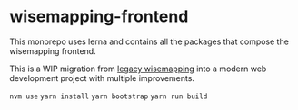 # wisemapping-frontend

This monorepo uses lerna and contains all the packages that compose the wisemapping frontend.

This is a WIP migration from [legacy wisemapping](https://bitbucket.org/wisemapping/wisemapping-open-source/) into a modern web development project with multiple improvements.

`nvm use`
`yarn install`
`yarn bootstrap`
`yarn run build`

